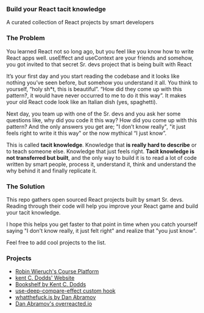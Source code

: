 ### **Build your React tacit knowledge**

A curated collection of React projects by smart developers

### The Problem ###

You learned React not so long ago, but you feel like you know how to write React apps well. useEffect and useContext are your friends and somehow, you got invited to that secret Sr. devs project that is being built with React

It’s your first day and you start reading the codebase and it looks like nothing you’ve seen before, but somehow you understand it all. You think to yourself, “holy sh*t, this is beautiful”. “How did they come up with this pattern?, it would have never occurred to me to do it this way”. It makes your old React code look like an Italian dish (yes, spaghetti).

Next day, you team up with one of the Sr. devs and you ask her some questions like, why did you code it this way? How did you come up with this pattern? And the only answers you get are; "I don’t know really", "it just feels right to write it this way" or the now mythical “I just know”.

This is called **tacit knowledge**. Knowledge that **is really hard to describe** or to teach someone else. Knowledge that just feels right. **Tacit knowledge is not transferred but built**, and the only way to build it is to read a lot of code written by smart people, process it, understand it, think and understand the why behind it and finally replicate it.

### The Solution

This repo gathers open sourced React projects built by smart Sr. devs. Reading through their code will help you improve your React game and build your tacit knowledge.

I hope this helps you get faster to that point in time when you catch yourself saying "I don't know really, it just felt right" and realize that "you just know".

Feel free to add cool projects to the list.

### Projects ###

- [Robin Wieruch's Course Platform](https://github.com/rwieruch/nextjs-firebase-authentication)
- [kent C. Dodds' Website](https://github.com/kentcdodds/kentcdodds.com)
- [Bookshelf by Kent C. Dodds](https://github.com/kentcdodds/bookshelf)
- [use-deep-compare-effect custom hook](https://github.com/kentcdodds/use-deep-compare-effect)
- [whatthefuck.is by Dan Abramov](https://github.com/gaearon/whatthefuck.is)
- [Dan Abramov's overreacted.io ](https://github.com/gaearon/overreacted.io)
